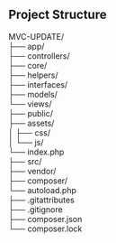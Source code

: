 ## Project Structure

MVC-UPDATE/ <br/>
  ├── app/ <br/>
     ├── controllers/ <br/>
     ├── core/ <br/>
     ├── helpers/ <br/>
     ├── interfaces/ <br/>
     ├── models/ <br/>
     └── views/ <br/>
  ├── public/<br/>
     ├── assets/<br/>
     │   ├── css/ <br/>
     │   └── js/ <br/>
     └── index.php<br/>
  ├── src/ <br/>
  ├── vendor/<br/>
     ├── composer/<br/>
     └── autoload.php<br/>
  ├── .gitattributes<br/>
  ├── .gitignore<br/>
  ├── composer.json<br/>
  └── composer.lock<br/>
